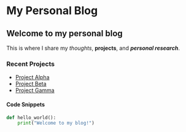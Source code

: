 # My Personal Blog

## Welcome to my personal blog

This is where I share my *thoughts*, **projects**, and ***personal research***.

### Recent Projects

- [Project Alpha](link-to-project)
- [Project Beta](link-to-project)
- [Project Gamma](link-to-project)

#### Code Snippets

```python
def hello_world():
    print("Welcome to my blog!")
